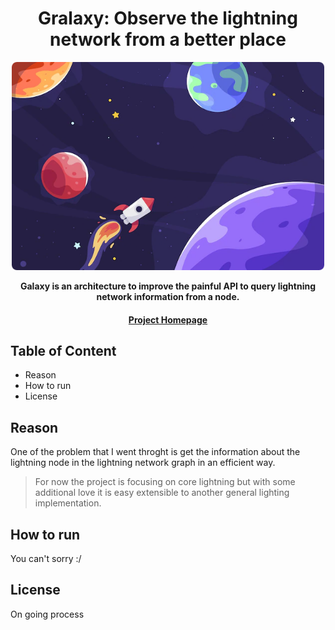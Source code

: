 <div align="center">
  <h1>Gralaxy: Observe the lightning network from a better place</h1>
  
  <img src="https://github.com/vincenzopalazzo/galaxy/raw/main/docs/image.png" width="500" />
  
  <p>
    <strong>Galaxy is an architecture to improve the painful API to query lightning network information from a node.</strong>
  </p>

  <h4>
    <a href="https://github.com/vincenzopalazzo/galaxy">Project Homepage</a>
  </h4>

</div>

## Table of Content

- Reason
- How to run
- License

## Reason

One of the problem that I went throght is get the information about the lightning node in the lightning network graph in an efficient way.

> For now the project is focusing on core lightning but with some additional love it is easy extensible to another general lighting implementation.

## How to run

You can't sorry :/

## License

On going process
